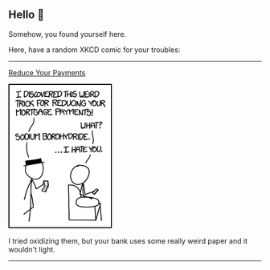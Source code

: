 ## Hello 👀

Somehow, you found yourself here.

Here, have a random XKCD comic for your troubles:

-----------------------------------

[Reduce Your Payments](https://xkcd.com/1426)

![Reduce Your Payments](./random_comic.png)

I tried oxidizing them, but your bank uses some really weird paper and it wouldn't light.

-----------------------------------